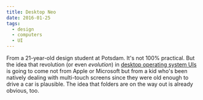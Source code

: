 ```yaml
---
title: Desktop Neo
date: 2016-01-25
tags:
  - design
  - computers
  - UI
---
```


From a 21-year-old design student at Potsdam. It's not 100% practical. But the idea that revolution (or even *evolution*) in [desktop operating system UIs](https://www.desktopneo.com/) is going to come not from Apple or Microsoft but from a kid who's been natively dealing with multi-touch screens since they were old enough to drive a car is plausible. The idea that folders are on the way out is already obvious, too.
